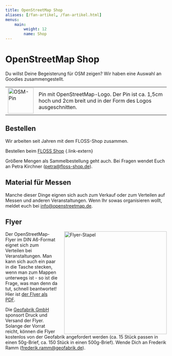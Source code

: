 ```yaml
---
title: OpenStreetMap Shop
aliases: [/fan-artikel, /fan-artikel.html]
menus:
    main:
        weight: 12
        name: Shop
---
```


# OpenStreetMap Shop

Du willst Deine Begeisterung für OSM zeigen? Wir haben eine Auswahl an Goodies
zusammengestellt.

<table>
    <tr>
        <td><a target="_blank" href="https://www.floss-shop.de/de/floss-merchandise/openstreetmap/5/osm-pin?c=7"><img width="80px" src="img/osm-pin.jpg" alt="OSM-Pin" title="Pin mit OSM-Logo"/></a></td>
        <td class="span9">Pin mit OpenStreetMap-Logo. Der Pin ist ca. 1,5cm hoch und 2cm breit und in der Form des Logos ausgeschnitten.</td>
    </tr>
<!--    <tr>
        <td><a target="_blank" href="https://www.floss-shop.de/de/floss-merchandise/openstreetmap/6/osm-tasse?c=7"><img width="80px" src="img/tasse-big.png" alt="OSM-Tasse" title="OSM Cheat Mug"/></a></td>
        <td class="span9">Diese Tasse enthält 179 der wichtigsten OSM-Tags als Gedankenstütze für den täglichen Gebrauch. Die Tasse ist spülmaschinenfest. (Gerade vergriffen.)</td>
    </tr>-->
</table>

## Bestellen

Wir arbeiten seit Jahren mit dem FLOSS-Shop zusammen.

Bestellen beim [FLOSS Shop](https://www.floss-shop.de/de/floss-merchandise/openstreetmap/)
{.link-extern}

Größere Mengen als Sammelbestellung geht auch. Bei Fragen wendet Euch an Petra
Kirchner (petra@floss-shop.de).

## Material für Messen

Manche dieser Dinge eignen sich auch zum Verkauf oder zum Verteilen auf Messen
und anderen Veranstaltungen. Wenn Ihr sowas organisieren wollt, meldet euch bei
[info@openstreetmap.de](mailto:info@openstreetmap.de).

## Flyer

<img src="img/flyer-stapel.webp" width="320px" alt="Flyer-Stapel" title="Stapel von OSM-Flyern" style="float: right; margin-left: 20px;"/>

Der OpenStreetMap-Flyer im DIN A6-Format eignet sich zum Verteilen bei
Veranstaltungen. Man kann sich auch ein paar in die Tasche stecken, wenn man
zum Mappen unterwegs ist - so ist die Frage, was man denn da tut, schnell
beantwortet! Hier ist [der Flyer als PDF](https://wiki.openstreetmap.org/wiki/File:Faltprospekt-OpenStreetMap-Impression.pdf).

Die [Geofabrik GmbH](https://www.geofabrik.de/) sponsort Druck und Versand der
Flyer. Solange der Vorrat reicht, können die Flyer kostenlos von der 
Geofabrik angefordert werden (ca. 15 Stück passen in einen 50g-Brief, ca. 150
Stück in einen 500g-Brief). Wende Dich an Frederik Ramm (frederik.ramm@geofabrik.de).
